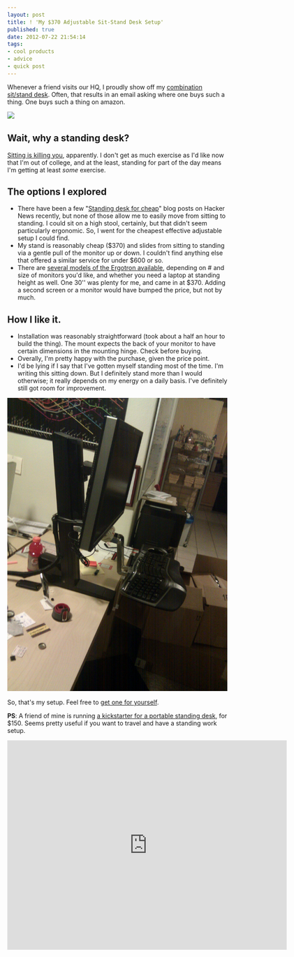 ```yaml
---
layout: post
title: ! 'My $370 Adjustable Sit-Stand Desk Setup'
published: true
date: 2012-07-22 21:54:14
tags:
- cool products
- advice
- quick post
---
```


Whenever a friend visits our HQ, I proudly show off my [combination sit/stand desk](http://www.amazon.com/WorkFit-S-Single-HD-Sit-Stand-Worstation/dp/B003WQ4GXQ/alexcom0ca-20). Often, that results in an email asking where one buys such a thing. One buys such a thing on amazon.

<a href="http://www.amazon.com/WorkFit-S-Single-HD-Sit-Stand-Worstation/dp/B003WQ4GXQ/alexcom0ca-20"><img src="http://ecx.images-amazon.com/images/I/91EnHQnu6iL._AA1500_.jpg"></img></a>

Wait, why a standing desk?
--------------------------
[Sitting is killing you](http://w1.msskvf.net/prod/f812733c-edcb-4ecb-9d2d-7a9deac2b4ad/1dd05104-23e7-4d50-a629-2aab082f79a7), apparently. I don't get as much exercise as I'd like now that I'm out of college, and at the least, standing for part of the day means I'm getting at least *some* exercise.

The options I explored
----------------------
- There have been a few "[Standing desk for cheap](http://iamnotaprogrammer.com/Ikea-Standing-desk-for-22-dollars.html)" blog posts on Hacker News recently, but none of those allow me to easily move from sitting to standing. I could sit on a high stool, certainly, but that didn't seem particularly ergonomic.  So, I went for the cheapest effective adjustable setup I could find.
- My stand is reasonably cheap ($370) and slides from sitting to standing via a gentle pull of the monitor up or down.  I couldn't find anything else that offered a similar service for under $600 or so.
- There are [several models of the Ergotron available](http://www.amazon.com/s/ref=bl_sr_pc?_encoding=UTF8&node=172282&field-brandtextbin=Ergotron&ref=alexcom0ca-20), depending on # and size of monitors you'd like, and whether you need a laptop at standing height as well.  One 30'' was plenty for me, and came in at $370. Adding a second screen or a monitor would have bumped the price, but not by much.

How I like it.
-------------
- Installation was reasonably straightforward (took about a half an hour to build the thing).  The mount expects the back of your monitor to have certain dimensions in the mounting hinge. Check before buying.
- Overally, I'm pretty happy with the purchase, given the price point.
- I'd be lying if I say that I've gotten myself standing most of the time. I'm writing this sitting down.  But I definitely stand more than I would otherwise; it really depends on my energy on a daily basis.  I've definitely still got room for improvement.

<a href="http://www.amazon.com/WorkFit-S-Single-HD-Sit-Stand-Worstation/dp/B003WQ4GXQ/alexcom0ca-20"><img src="/images/standingdesk.jpg"></img></a>

So, that's my setup.  Feel free to [get one for yourself](http://www.amazon.com/WorkFit-S-Single-HD-Sit-Stand-Worstation/dp/B003WQ4GXQ/alexcom0ca-20).

**PS**: A friend of mine is running [a kickstarter for a portable standing desk](http://www.kickstarter.com/projects/1886278358/ninja-standing-desk), for $150.  Seems pretty useful if you want to travel and have a standing work setup.

<iframe width="640" height="480" src="http://www.kickstarter.com/projects/1886278358/ninja-standing-desk/widget/video.html" frameborder="0"> </iframe>
